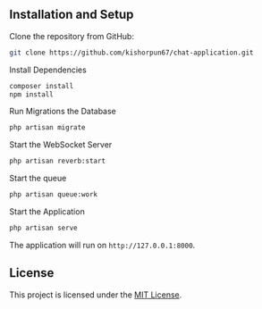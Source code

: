
## Installation and Setup

Clone the repository from GitHub:

```bash
git clone https://github.com/kishorpun67/chat-application.git
```

 Install Dependencies
```bash
composer install
npm install
```
Run Migrations the Database
```bash
php artisan migrate
```

Start the WebSocket Server
```bash
php artisan reverb:start
```

Start the queue
```bash
php artisan queue:work
```
Start the Application
```bash
php artisan serve
```

The application will run on `http://127.0.0.1:8000`.


## License

This project is licensed under the [MIT License](https://opensource.org/licenses/MIT).


